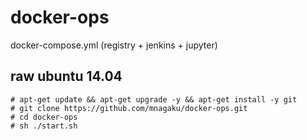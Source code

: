 # docker-ops
docker-compose.yml (registry + jenkins + jupyter)

## raw ubuntu 14.04
```
# apt-get update && apt-get upgrade -y && apt-get install -y git
# git clone https://github.com/mnagaku/docker-ops.git
# cd docker-ops
# sh ./start.sh
```
